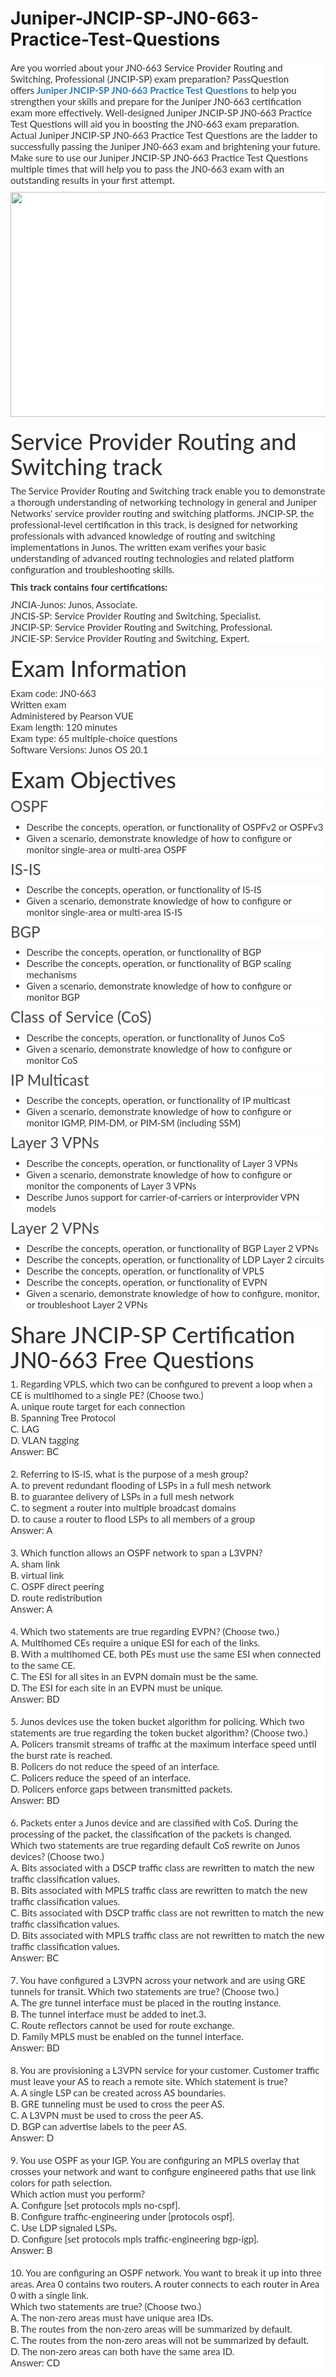 # Juniper-JNCIP-SP-JN0-663-Practice-Test-Questions
<p>
	<p style="box-sizing:border-box;margin-top:0px;margin-bottom:10px;color:#333333;font-family:Lato;font-size:15px;white-space:normal;background-color:#FFFFFF;">
		Are you worried about your JN0-663 Service Provider Routing and Switching, Professional (JNCIP-SP) exam preparation? PassQuestion offers&nbsp;<span style="box-sizing:border-box;font-weight:700;"><a href="https://www.passquestion.com/jn0-663.html" style="box-sizing:border-box;background-color:transparent;color:#337AB7;text-decoration-line:none;">Juniper JNCIP-SP JN0-663 Practice Test Questions</a></span>&nbsp;to help you strengthen your skills and prepare for the Juniper JN0-663 certification exam more effectively. Well-designed Juniper JNCIP-SP JN0-663 Practice Test Questions will aid you in boosting the JN0-663 exam preparation. Actual Juniper JNCIP-SP JN0-663 Practice Test Questions are the ladder to successfully passing the Juniper JN0-663 exam and brightening your future. Make sure to use our Juniper JNCIP-SP JN0-663 Practice Test Questions multiple times that will help you to pass the JN0-663 exam with an outstanding results in your first attempt.
	</p>
	<p style="box-sizing:border-box;margin-top:0px;margin-bottom:10px;color:#333333;font-family:Lato;font-size:15px;white-space:normal;background-color:#FFFFFF;">
		<img alt="" src="https://www.passquestion.com/uploads/pqcom/images/20220802/3ba3ccf2af74dc97dfc0cd197dd8dd21.png" style="box-sizing:border-box;vertical-align:middle;max-width:100%;height:360px;width:601px;" />
	</p>
	<h1 style="box-sizing:border-box;margin:20px 0px 10px;font-size:36px;font-family:Lato;font-weight:500;line-height:1.1;color:#333333;white-space:normal;background-color:#FFFFFF;">
		Service Provider Routing and Switching track
	</h1>
	<p style="box-sizing:border-box;margin-top:0px;margin-bottom:10px;color:#333333;font-family:Lato;font-size:15px;white-space:normal;background-color:#FFFFFF;">
		The Service Provider Routing and Switching track enable you to demonstrate a thorough understanding of networking technology in general and Juniper Networks' service provider routing and switching platforms. JNCIP-SP, the professional-level certification in this track, is designed for networking professionals with advanced knowledge of routing and switching implementations in Junos. The written exam verifies your basic understanding of advanced routing technologies and related platform configuration and troubleshooting skills.
	</p>
	<p style="box-sizing:border-box;margin-top:0px;margin-bottom:10px;color:#333333;font-family:Lato;font-size:15px;white-space:normal;background-color:#FFFFFF;">
		<span style="box-sizing:border-box;font-weight:700;">This track contains four certifications:</span>
	</p>
	<p style="box-sizing:border-box;margin-top:0px;margin-bottom:10px;color:#333333;font-family:Lato;font-size:15px;white-space:normal;background-color:#FFFFFF;">
		JNCIA-Junos: Junos, Associate.&nbsp;<br style="box-sizing:border-box;" />
JNCIS-SP: Service Provider Routing and Switching, Specialist.<br style="box-sizing:border-box;" />
JNCIP-SP: Service Provider Routing and Switching, Professional.&nbsp;<br style="box-sizing:border-box;" />
JNCIE-SP: Service Provider Routing and Switching, Expert.&nbsp;
	</p>
	<h1 style="box-sizing:border-box;margin:20px 0px 10px;font-size:36px;font-family:Lato;font-weight:500;line-height:1.1;color:#333333;white-space:normal;background-color:#FFFFFF;">
		Exam Information
	</h1>
	<p style="box-sizing:border-box;margin-top:0px;margin-bottom:10px;color:#333333;font-family:Lato;font-size:15px;white-space:normal;background-color:#FFFFFF;">
		Exam code: JN0-663<br style="box-sizing:border-box;" />
Written exam<br style="box-sizing:border-box;" />
Administered by Pearson VUE<br style="box-sizing:border-box;" />
Exam length: 120 minutes<br style="box-sizing:border-box;" />
Exam type: 65 multiple-choice questions<br style="box-sizing:border-box;" />
Software Versions: Junos OS 20.1
	</p>
	<h1 style="box-sizing:border-box;margin:20px 0px 10px;font-size:36px;font-family:Lato;font-weight:500;line-height:1.1;color:#333333;white-space:normal;background-color:#FFFFFF;">
		Exam Objectives
	</h1>
	<h3 style="box-sizing:border-box;font-family:Lato;font-weight:500;line-height:1.1;color:#505050;margin-top:0px;margin-bottom:10px;font-size:24px;white-space:normal;background-color:#FFFFFF;">
		OSPF
	</h3>
	<ul style="box-sizing:border-box;margin-top:0px;margin-bottom:10px;color:#333333;font-family:Lato;font-size:15px;white-space:normal;background-color:#FFFFFF;">
		<li style="box-sizing:border-box;">
			Describe the concepts, operation, or functionality of OSPFv2 or OSPFv3
		</li>
		<li style="box-sizing:border-box;">
			Given a scenario, demonstrate knowledge of how to configure or monitor single-area or multi-area OSPF
		</li>
	</ul>
	<h3 style="box-sizing:border-box;font-family:Lato;font-weight:500;line-height:1.1;color:#505050;margin-top:0px;margin-bottom:10px;font-size:24px;white-space:normal;background-color:#FFFFFF;">
		IS-IS
	</h3>
	<ul style="box-sizing:border-box;margin-top:0px;margin-bottom:10px;color:#333333;font-family:Lato;font-size:15px;white-space:normal;background-color:#FFFFFF;">
		<li style="box-sizing:border-box;">
			Describe the concepts, operation, or functionality of IS-IS
		</li>
		<li style="box-sizing:border-box;">
			Given a scenario, demonstrate knowledge of how to configure or monitor single-area or multi-area IS-IS
		</li>
	</ul>
	<h3 style="box-sizing:border-box;font-family:Lato;font-weight:500;line-height:1.1;color:#505050;margin-top:0px;margin-bottom:10px;font-size:24px;white-space:normal;background-color:#FFFFFF;">
		BGP
	</h3>
	<ul style="box-sizing:border-box;margin-top:0px;margin-bottom:10px;color:#333333;font-family:Lato;font-size:15px;white-space:normal;background-color:#FFFFFF;">
		<li style="box-sizing:border-box;">
			Describe the concepts, operation, or functionality of BGP
		</li>
		<li style="box-sizing:border-box;">
			Describe the concepts, operation, or functionality of BGP scaling mechanisms
		</li>
		<li style="box-sizing:border-box;">
			Given a scenario, demonstrate knowledge of how to configure or monitor BGP
		</li>
	</ul>
	<h3 style="box-sizing:border-box;font-family:Lato;font-weight:500;line-height:1.1;color:#505050;margin-top:0px;margin-bottom:10px;font-size:24px;white-space:normal;background-color:#FFFFFF;">
		Class of Service (CoS)
	</h3>
	<ul style="box-sizing:border-box;margin-top:0px;margin-bottom:10px;color:#333333;font-family:Lato;font-size:15px;white-space:normal;background-color:#FFFFFF;">
		<li style="box-sizing:border-box;">
			Describe the concepts, operation, or functionality of Junos CoS
		</li>
		<li style="box-sizing:border-box;">
			Given a scenario, demonstrate knowledge of how to configure or monitor CoS
		</li>
	</ul>
	<h3 style="box-sizing:border-box;font-family:Lato;font-weight:500;line-height:1.1;color:#505050;margin-top:0px;margin-bottom:10px;font-size:24px;white-space:normal;background-color:#FFFFFF;">
		IP Multicast
	</h3>
	<ul style="box-sizing:border-box;margin-top:0px;margin-bottom:10px;color:#333333;font-family:Lato;font-size:15px;white-space:normal;background-color:#FFFFFF;">
		<li style="box-sizing:border-box;">
			Describe the concepts, operation, or functionality of IP multicast
		</li>
		<li style="box-sizing:border-box;">
			Given a scenario, demonstrate knowledge of how to configure or monitor IGMP, PIM-DM, or PIM-SM (including SSM)
		</li>
	</ul>
	<h3 style="box-sizing:border-box;font-family:Lato;font-weight:500;line-height:1.1;color:#505050;margin-top:0px;margin-bottom:10px;font-size:24px;white-space:normal;background-color:#FFFFFF;">
		Layer 3 VPNs
	</h3>
	<ul style="box-sizing:border-box;margin-top:0px;margin-bottom:10px;color:#333333;font-family:Lato;font-size:15px;white-space:normal;background-color:#FFFFFF;">
		<li style="box-sizing:border-box;">
			Describe the concepts, operation, or functionality of Layer 3 VPNs
		</li>
		<li style="box-sizing:border-box;">
			Given a scenario, demonstrate knowledge of how to configure or monitor the components of Layer 3 VPNs
		</li>
		<li style="box-sizing:border-box;">
			Describe Junos support for carrier-of-carriers or interprovider VPN models
		</li>
	</ul>
	<h3 style="box-sizing:border-box;font-family:Lato;font-weight:500;line-height:1.1;color:#505050;margin-top:0px;margin-bottom:10px;font-size:24px;white-space:normal;background-color:#FFFFFF;">
		Layer 2 VPNs
	</h3>
	<ul style="box-sizing:border-box;margin-top:0px;margin-bottom:10px;color:#333333;font-family:Lato;font-size:15px;white-space:normal;background-color:#FFFFFF;">
		<li style="box-sizing:border-box;">
			Describe the concepts, operation, or functionality of BGP Layer 2 VPNs
		</li>
		<li style="box-sizing:border-box;">
			Describe the concepts, operation, or functionality of LDP Layer 2 circuits
		</li>
		<li style="box-sizing:border-box;">
			Describe the concepts, operation, or functionality of VPLS
		</li>
		<li style="box-sizing:border-box;">
			Describe the concepts, operation, or functionality of EVPN
		</li>
		<li style="box-sizing:border-box;">
			Given a scenario, demonstrate knowledge of how to configure, monitor, or troubleshoot Layer 2 VPNs
		</li>
	</ul>
	<h1 style="box-sizing:border-box;margin:20px 0px 10px;font-size:36px;font-family:Lato;font-weight:500;line-height:1.1;color:#333333;white-space:normal;background-color:#FFFFFF;">
		Share JNCIP-SP Certification JN0-663 Free Questions
	</h1>
	<p style="box-sizing:border-box;margin-top:0px;margin-bottom:10px;color:#333333;font-family:Lato;font-size:15px;white-space:normal;background-color:#FFFFFF;">
		1. Regarding VPLS, which two can be configured to prevent a loop when a CE is multihomed to a single PE? (Choose two.)<br style="box-sizing:border-box;" />
A. unique route target for each connection<br style="box-sizing:border-box;" />
B. Spanning Tree Protocol<br style="box-sizing:border-box;" />
C. LAG<br style="box-sizing:border-box;" />
D. VLAN tagging<br style="box-sizing:border-box;" />
Answer: BC<br style="box-sizing:border-box;" />
&nbsp;<br style="box-sizing:border-box;" />
2. Referring to IS-IS, what is the purpose of a mesh group?<br style="box-sizing:border-box;" />
A. to prevent redundant flooding of LSPs in a full mesh network<br style="box-sizing:border-box;" />
B. to guarantee delivery of LSPs in a full mesh network<br style="box-sizing:border-box;" />
C. to segment a router into multiple broadcast domains<br style="box-sizing:border-box;" />
D. to cause a router to flood LSPs to all members of a group<br style="box-sizing:border-box;" />
Answer: A<br style="box-sizing:border-box;" />
&nbsp;<br style="box-sizing:border-box;" />
3. Which function allows an OSPF network to span a L3VPN?<br style="box-sizing:border-box;" />
A. sham link<br style="box-sizing:border-box;" />
B. virtual link<br style="box-sizing:border-box;" />
C. OSPF direct peering<br style="box-sizing:border-box;" />
D. route redistribution<br style="box-sizing:border-box;" />
Answer: A<br style="box-sizing:border-box;" />
&nbsp;<br style="box-sizing:border-box;" />
4. Which two statements are true regarding EVPN? (Choose two.)<br style="box-sizing:border-box;" />
A. Multihomed CEs require a unique ESI for each of the links.<br style="box-sizing:border-box;" />
B. With a multihomed CE, both PEs must use the same ESI when connected to the same CE.<br style="box-sizing:border-box;" />
C. The ESI for all sites in an EVPN domain must be the same.<br style="box-sizing:border-box;" />
D. The ESI for each site in an EVPN must be unique.<br style="box-sizing:border-box;" />
Answer: BD<br style="box-sizing:border-box;" />
&nbsp;<br style="box-sizing:border-box;" />
5. Junos devices use the token bucket algorithm for policing. Which two statements are true regarding the token bucket algorithm? (Choose two.)<br style="box-sizing:border-box;" />
A. Policers transmit streams of traffic at the maximum interface speed until the burst rate is reached.<br style="box-sizing:border-box;" />
B. Policers do not reduce the speed of an interface.<br style="box-sizing:border-box;" />
C. Policers reduce the speed of an interface.<br style="box-sizing:border-box;" />
D. Policers enforce gaps between transmitted packets.<br style="box-sizing:border-box;" />
Answer: BD<br style="box-sizing:border-box;" />
&nbsp;<br style="box-sizing:border-box;" />
6. Packets enter a Junos device and are classified with CoS. During the processing of the packet, the classification of the packets is changed.<br style="box-sizing:border-box;" />
Which two statements are true regarding default CoS rewrite on Junos devices? (Choose two.)<br style="box-sizing:border-box;" />
A. Bits associated with a DSCP traffic class are rewritten to match the new traffic classification values.<br style="box-sizing:border-box;" />
B. Bits associated with MPLS traffic class are rewritten to match the new traffic classification values.<br style="box-sizing:border-box;" />
C. Bits associated with DSCP traffic class are not rewritten to match the new traffic classification values.<br style="box-sizing:border-box;" />
D. Bits associated with MPLS traffic class are not rewritten to match the new traffic classification values.<br style="box-sizing:border-box;" />
Answer: BC<br style="box-sizing:border-box;" />
&nbsp;<br style="box-sizing:border-box;" />
7. You have configured a L3VPN across your network and are using GRE tunnels for transit. Which two statements are true? (Choose two.)<br style="box-sizing:border-box;" />
A. The gre tunnel interface must be placed in the routing instance.<br style="box-sizing:border-box;" />
B. The tunnel interface must be added to inet.3.<br style="box-sizing:border-box;" />
C. Route reflectors cannot be used for route exchange.<br style="box-sizing:border-box;" />
D. Family MPLS must be enabled on the tunnel interface.<br style="box-sizing:border-box;" />
Answer: BD<br style="box-sizing:border-box;" />
&nbsp;<br style="box-sizing:border-box;" />
8. You are provisioning a L3VPN service for your customer. Customer traffic must leave your AS to reach a remote site. Which statement is true?<br style="box-sizing:border-box;" />
A. A single LSP can be created across AS boundaries.<br style="box-sizing:border-box;" />
B. GRE tunneling must be used to cross the peer AS.<br style="box-sizing:border-box;" />
C. A L3VPN must be used to cross the peer AS.<br style="box-sizing:border-box;" />
D. BGP can advertise labels to the peer AS.<br style="box-sizing:border-box;" />
Answer: D<br style="box-sizing:border-box;" />
&nbsp;<br style="box-sizing:border-box;" />
9. You use OSPF as your IGP. You are configuring an MPLS overlay that crosses your network and want to configure engineered paths that use link colors for path selection.<br style="box-sizing:border-box;" />
Which action must you perform?<br style="box-sizing:border-box;" />
A. Configure [set protocols mpls no-cspf].<br style="box-sizing:border-box;" />
B. Configure traffic-engineering under [protocols ospf].<br style="box-sizing:border-box;" />
C. Use LDP signaled LSPs.<br style="box-sizing:border-box;" />
D. Configure [set protocols mpls traffic-engineering bgp-igp].<br style="box-sizing:border-box;" />
Answer: B<br style="box-sizing:border-box;" />
&nbsp;<br style="box-sizing:border-box;" />
10. You are configuring an OSPF network. You want to break it up into three areas. Area 0 contains two routers. A router connects to each router in Area 0 with a single link.<br style="box-sizing:border-box;" />
Which two statements are true? (Choose two.)<br style="box-sizing:border-box;" />
A. The non-zero areas must have unique area IDs.<br style="box-sizing:border-box;" />
B. The routes from the non-zero areas will be summarized by default.<br style="box-sizing:border-box;" />
C. The routes from the non-zero areas will not be summarized by default.<br style="box-sizing:border-box;" />
D. The non-zero areas can both have the same area ID.<br style="box-sizing:border-box;" />
Answer: CD
	</p>
</p>
<span style="white-space:normal;"></span>
